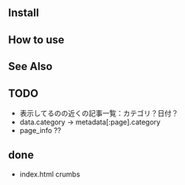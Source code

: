 

## Install



## How to use

## See Also


## TODO
- 表示してるのの近くの記事一覧：カテゴリ？日付？
- data.category -> metadata[:page].category
- page_info ??

## done

- index.html crumbs
